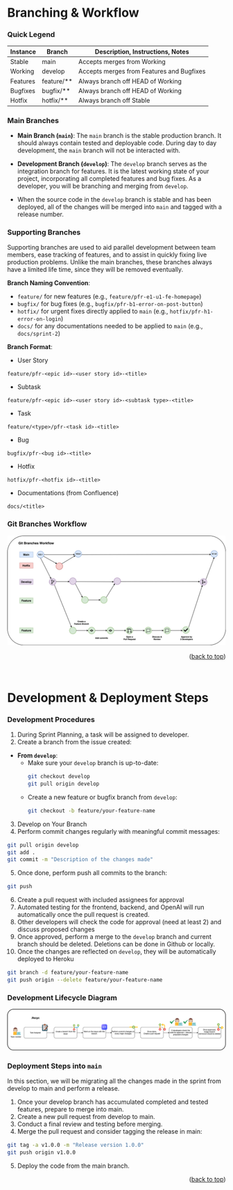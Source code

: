 # Branching & Workflow

### Quick Legend

<table>
  <thead>
    <tr>
      <th>Instance</th>
      <th>Branch</th>
      <th>Description, Instructions, Notes</th>
    </tr>
  </thead>
  <tbody>
    <tr>
      <td>Stable</td>
      <td>main</td>
      <td>Accepts merges from Working</td>
    </tr>
    <tr>
      <td>Working</td>
      <td>develop</td>
      <td>Accepts merges from Features and Bugfixes</td>
    </tr>
    <tr>
      <td>Features</td>
      <td>feature/**</td>
      <td>Always branch off HEAD of Working</td>
    </tr>
    <tr>
      <td>Bugfixes</td>
      <td>bugfix/**</td>
      <td>Always branch off HEAD of Working</td>
    </tr>
    <tr>
      <td>Hotfix</td>
      <td>hotfix/**</td>
      <td>Always branch off Stable</td>
    </tr>
  </tbody>
</table>

### Main Branches

- **Main Branch (`main`)**: The `main` branch is the stable production branch. It should always contain tested and deployable code. During day to day development, the `main` branch will not be interacted with.

- **Development Branch (`develop`)**: The `develop` branch serves as the integration branch for features. It is the latest working state of your project, incorporating all completed features and bug fixes. As a developer, you will be branching and merging from `develop`.

- When the source code in the `develop` branch is stable and has been deployed, all of the changes will be merged into `main` and tagged with a release number.

### Supporting Branches

Supporting branches are used to aid parallel development between team members, ease tracking of features, and to assist in quickly fixing live production problems. Unlike the main branches, these branches always have a limited life time, since they will be removed eventually.

**Branch Naming Convention**:

- `feature/` for new features (e.g., `feature/pfr-e1-u1-fe-homepage`)
- `bugfix/` for bug fixes (e.g., `bugfix/pfr-b1-error-on-post-button`)
- `hotfix/` for urgent fixes directly applied to `main` (e.g., `hotfix/pfr-h1-error-on-login`)
- `docs/` for any documentations needed to be applied to `main` (e.g., `docs/sprint-2`)

**Branch Format**:

- User Story

```
feature/pfr-<epic id>-<user story id>-<title>
```

- Subtask

```
feature/pfr-<epic id>-<user story id>-<subtask type>-<title>
```

- Task

```
feature/<type>/pfr-<task id>-<title>
```

- Bug

```
bugfix/pfr-<bug id>-<title>
```

- Hotfix

```
hotfix/pfr-<hotfix id>-<title>
```

- Documentations (from Confluence)

```
docs/<title>
```

### Git Branches Workflow

![Git Branching Model](/src/resources/img/git-branches-flow.drawio.svg)

<p align="right">(<a href="#lost--hound---a-pet-finder-mobile-application">back to top</a>)</p>

<br>

# Development & Deployment Steps

### Development Procedures

1. During Sprint Planning, a task will be assigned to developer.
2. Create a branch from the issue created:

- **From `develop`**:
  - Make sure your `develop` branch is up-to-date:
    ```bash
    git checkout develop
    git pull origin develop
    ```
  - Create a new feature or bugfix branch from `develop`:
    ```bash
    git checkout -b feature/your-feature-name
    ```

3. Develop on Your Branch
4. Perform commit changes regularly with meaningful commit messages:

```bash
git pull origin develop
git add .
git commit -m "Description of the changes made"
```

5. Once done, perform push all commits to the branch:

```bash
git push
```

6. Create a pull request with included assignees for approval
7. Automated testing for the frontend, backend, and OpenAI will run automatically once the pull request is created.
8. Other developers will check the code for approval (need at least 2) and discuss proposed changes
9. Once approved, perform a merge to the `develop` branch and current branch should be deleted. Deletions can be done in Github or locally.
10. Once the changes are reflected on `develop`, they will be automatically deployed to Heroku

```bash
git branch -d feature/your-feature-name
git push origin --delete feature/your-feature-name
```

### Development Lifecycle Diagram

![Development procedure](/src/resources/img/dev-lifecycle.drawio.svg)

### Deployment Steps into `main`

In this section, we will be migrating all the changes made in the sprint from develop to main and perform a release.

1. Once your develop branch has accumulated completed and tested features, prepare to merge into main.
2. Create a new pull request from develop to main.
3. Conduct a final review and testing before merging.
4. Merge the pull request and consider tagging the release in main:

```bash
git tag -a v1.0.0 -m "Release version 1.0.0"
git push origin v1.0.0
```

5. Deploy the code from the main branch.

<p align="right">(<a href="#lost--hound---a-pet-finder-mobile-application">back to top</a>)</p>
